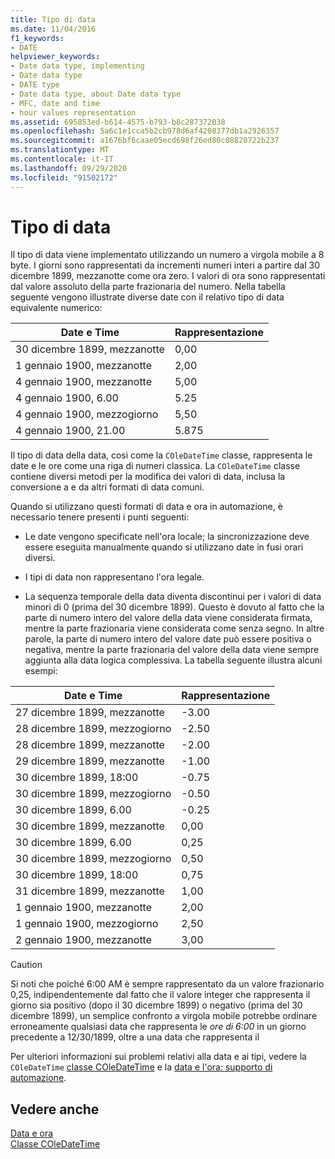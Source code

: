 ```yaml
---
title: Tipo di data
ms.date: 11/04/2016
f1_keywords:
- DATE
helpviewer_keywords:
- Date data type, implementing
- Date data type
- DATE type
- Date data type, about Date data type
- MFC, date and time
- hour values representation
ms.assetid: 695853ed-b614-4575-b793-b8c287372038
ms.openlocfilehash: 5a6c1e1cca5b2cb978d6af4208377db1a2926357
ms.sourcegitcommit: a1676bf6caae05ecd698f26ed80c08828722b237
ms.translationtype: MT
ms.contentlocale: it-IT
ms.lasthandoff: 09/29/2020
ms.locfileid: "91502172"
---
```

# <a name="date-type"></a>Tipo di data

Il tipo di data viene implementato utilizzando un numero a virgola mobile a 8 byte. I giorni sono rappresentati da incrementi numeri interi a partire dal 30 dicembre 1899, mezzanotte come ora zero. I valori di ora sono rappresentati dal valore assoluto della parte frazionaria del numero. Nella tabella seguente vengono illustrate diverse date con il relativo tipo di data equivalente numerico:

|Date e Time|Rappresentazione|
|-------------------|--------------------|
|30 dicembre 1899, mezzanotte|0,00|
|1 gennaio 1900, mezzanotte|2,00|
|4 gennaio 1900, mezzanotte|5,00|
|4 gennaio 1900, 6.00|5.25|
|4 gennaio 1900, mezzogiorno|5,50|
|4 gennaio 1900, 21.00|5.875|

Il tipo di data della data, così come la `COleDateTime` classe, rappresenta le date e le ore come una riga di numeri classica. La `COleDateTime` classe contiene diversi metodi per la modifica dei valori di data, inclusa la conversione a e da altri formati di data comuni.

Quando si utilizzano questi formati di data e ora in automazione, è necessario tenere presenti i punti seguenti:

- Le date vengono specificate nell'ora locale; la sincronizzazione deve essere eseguita manualmente quando si utilizzano date in fusi orari diversi.

- I tipi di data non rappresentano l'ora legale.

- La sequenza temporale della data diventa discontinui per i valori di data minori di 0 (prima del 30 dicembre 1899). Questo è dovuto al fatto che la parte di numero intero del valore della data viene considerata firmata, mentre la parte frazionaria viene considerata come senza segno. In altre parole, la parte di numero intero del valore date può essere positiva o negativa, mentre la parte frazionaria del valore della data viene sempre aggiunta alla data logica complessiva. La tabella seguente illustra alcuni esempi:

|Date e Time|Rappresentazione|
|-------------------|--------------------|
|27 dicembre 1899, mezzanotte|-3.00|
|28 dicembre 1899, mezzogiorno|-2.50|
|28 dicembre 1899, mezzanotte|-2.00|
|29 dicembre 1899, mezzanotte|-1.00|
|30 dicembre 1899, 18:00|-0.75|
|30 dicembre 1899, mezzogiorno|-0.50|
|30 dicembre 1899, 6.00|-0.25|
|30 dicembre 1899, mezzanotte|0,00|
|30 dicembre 1899, 6.00|0,25|
|30 dicembre 1899, mezzogiorno|0,50|
|30 dicembre 1899, 18:00|0,75|
|31 dicembre 1899, mezzanotte|1,00|
|1 gennaio 1900, mezzanotte|2,00|
|1 gennaio 1900, mezzogiorno|2,50|
|2 gennaio 1900, mezzanotte|3,00|

> [!CAUTION]
> Si noti che poiché 6:00 AM è sempre rappresentato da un valore frazionario 0,25, indipendentemente dal fatto che il valore integer che rappresenta il giorno sia positivo (dopo il 30 dicembre 1899) o negativo (prima del 30 dicembre 1899), un semplice confronto a virgola mobile potrebbe ordinare erroneamente qualsiasi data che rappresenta le *ore di 6:00* in un giorno precedente a 12/30/1899, oltre a una data che rappresenta il

Per ulteriori informazioni sui problemi relativi alla data e ai tipi, vedere la `COleDateTime` [classe COleDateTime](../atl-mfc-shared/reference/coledatetime-class.md) e la [data e l'ora: supporto di automazione](./date-and-time.md).

## <a name="see-also"></a>Vedere anche

[Data e ora](../atl-mfc-shared/date-and-time.md)<br/>
[Classe COleDateTime](../atl-mfc-shared/reference/coledatetime-class.md)

